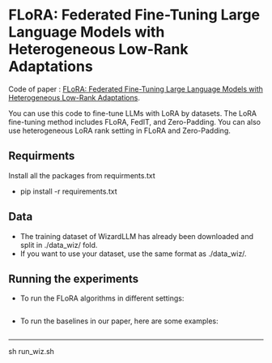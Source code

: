 # FLoRA: Federated Fine-Tuning Large Language Models with Heterogeneous Low-Rank Adaptations
Code of paper : [FLoRA: Federated Fine-Tuning Large Language Models with Heterogeneous Low-Rank Adaptations](https://arxiv.org/pdf/2409.05976).

You can use this code to fine-tune LLMs with LoRA by datasets.
The LoRA fine-tuning method includes FLoRA, FedIT, and Zero-Padding. You can also use heterogeneous LoRA rank setting in FLoRA and Zero-Padding.

## Requirments
Install all the packages from requirments.txt
* pip install -r requirements.txt

## Data
* The training dataset of WizardLLM has already been downloaded and split in ./data_wiz/ fold.
* If you want to use your dataset, use the same format as ./data_wiz/.

## Running the experiments
* To run the FLoRA algorithms in different settings:
```

```
* To run the baselines in our paper, here are some examples:
```

```
-----


sh run_wiz.sh
